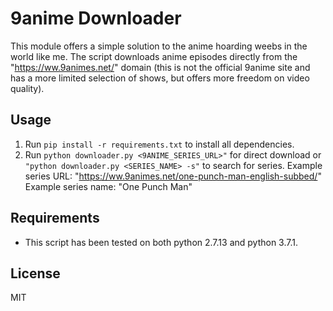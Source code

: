 # 9anime Downloader

This module offers a simple solution to the anime hoarding weebs in the world like me. The script downloads anime episodes directly from the "https://ww.9animes.net/" domain (this is not the official 9anime site and has a more limited selection of shows, but offers more freedom on video quality).

## Usage

1. Run `pip install -r requirements.txt` to install all dependencies. 
2. Run `python downloader.py <9ANIME_SERIES_URL>"` for direct download or `"python downloader.py <SERIES_NAME> -s"` to search for series.
Example series URL: "https://ww.9animes.net/one-punch-man-english-subbed/"
Example series name: "One Punch Man"

## Requirements

- This script has been tested on both python 2.7.13 and python 3.7.1.

## License

MIT
